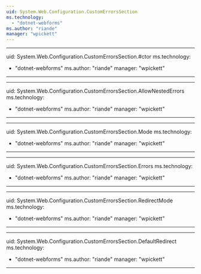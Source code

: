 ```yaml
---
uid: System.Web.Configuration.CustomErrorsSection
ms.technology: 
  - "dotnet-webforms"
ms.author: "riande"
manager: "wpickett"
---
```


---
uid: System.Web.Configuration.CustomErrorsSection.#ctor
ms.technology: 
  - "dotnet-webforms"
ms.author: "riande"
manager: "wpickett"
---

---
uid: System.Web.Configuration.CustomErrorsSection.AllowNestedErrors
ms.technology: 
  - "dotnet-webforms"
ms.author: "riande"
manager: "wpickett"
---

---
uid: System.Web.Configuration.CustomErrorsSection.Mode
ms.technology: 
  - "dotnet-webforms"
ms.author: "riande"
manager: "wpickett"
---

---
uid: System.Web.Configuration.CustomErrorsSection.Errors
ms.technology: 
  - "dotnet-webforms"
ms.author: "riande"
manager: "wpickett"
---

---
uid: System.Web.Configuration.CustomErrorsSection.RedirectMode
ms.technology: 
  - "dotnet-webforms"
ms.author: "riande"
manager: "wpickett"
---

---
uid: System.Web.Configuration.CustomErrorsSection.DefaultRedirect
ms.technology: 
  - "dotnet-webforms"
ms.author: "riande"
manager: "wpickett"
---
